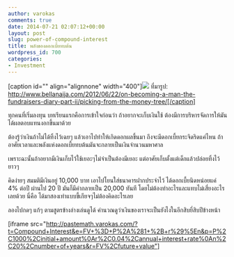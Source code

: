 ```yaml
---
author: varokas
comments: true
date: 2014-07-21 02:07:12+00:00
layout: post
slug: power-of-compound-interest
title: พลังของดอกเบี้ยทบต้น
wordpress_id: 700
categories:
- Investment
---
```


[caption id="" align="alignnone" width="400"]![](http://www.bellanaija.com/wp-content/uploads/2012/06/Fundraising.jpg) ที่มารูป: http://www.bellanaija.com/2012/06/22/on-becoming-a-man-the-fundraisers-diary-part-ii/picking-from-the-money-tree/[/caption]

ทุกคนที่เริ่มลงทุน บทเรียนแรกคือการเข้าใจก่อนว่า ถ้าอยากจะเก็บเงินใช้ ต้องมีการบริหารจัดการให้มันได้ผลตอบแทนงอกขึ้นมาด้วย
<!-- more -->
ต้องรู้ว่าเงินถ้าไม่ได้ทิ้งไว้เฉยๆ แล้วเอาไปทำให้เกิดดอกผลขึ้นมา ถึงจะมีดอกเบี้ยกระจิดริดแค่ไหน ถ้าอาศัยเวลาและพลังแห่งดอกเบี้ยทบต้นมันจะกลายเป็นเงินจำนวนมหาศาล

เพราะฉะนั้นถ้าอยากมีเงินเก็บไว้ใช้เยอะๆไม่จำเป็นต้องมีเยอะ แต่อาศัยเก็บตั้งแต่เด็กแล้วปล่อยทิ้งไว้ยาวๆ

คิดง่ายๆ สมมติมีเงินอยู่ 10,000 บาท เอาไปโยนใส่ธนาคารฝากประจำไว้ ได้ดอกเบี้ยนิดหน่อยแค่ 4% ต่อปี ผ่านไป 20 ปี มันก็มีค่ากลายเป็น 20,000 ทันที โดยไม่ต้องทำอะไรและแทบไม่เสี่ยงอะไรเลยด้วย นี่คือ ได้มาสองเท่าแบบขี้เกียจๆไม่ต้องคิดอะไรเลย

ลองไปกดๆ แก้ๆ ตามสูตรข้างล่างเล่นดูได้ คำนวณดูว่าเงินของเราจะเป็นยังไงในอีกสิบยี่สิบปีข้างหน้า

[iframe src="http://pastemath.varokas.com/?t=Compound+Interest&e=FV+%3D+P%2A%281+%2B+r%29%5En&p=P%2C1000%2Cinitial+amount%0Ar%2C0.04%2Cannual+interest+rate%0An%2C20%2Cnumber+of+years&r=FV%2Cfuture+value"]
